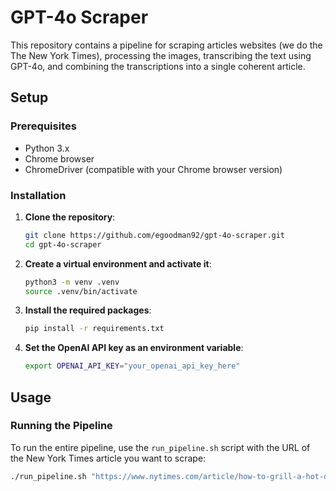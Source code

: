 # GPT-4o Scraper

This repository contains a pipeline for scraping articles websites (we do the The New York Times), processing the images, transcribing the text using GPT-4o, and combining the 
transcriptions into 
a single coherent article.

## Setup

### Prerequisites

- Python 3.x
- Chrome browser
- ChromeDriver (compatible with your Chrome browser version)

### Installation

1. **Clone the repository**:
    ```sh
    git clone https://github.com/egoodman92/gpt-4o-scraper.git
    cd gpt-4o-scraper
    ```

2. **Create a virtual environment and activate it**:
    ```sh
    python3 -m venv .venv
    source .venv/bin/activate
    ```

3. **Install the required packages**:
    ```sh
    pip install -r requirements.txt
    ```

4. **Set the OpenAI API key as an environment variable**:
    ```sh
    export OPENAI_API_KEY="your_openai_api_key_here"
    ```

## Usage

### Running the Pipeline

To run the entire pipeline, use the `run_pipeline.sh` script with the URL of the New York Times article you want to scrape:

```sh
./run_pipeline.sh "https://www.nytimes.com/article/how-to-grill-a-hot-dog.html"
```
